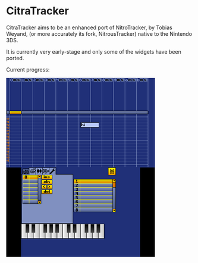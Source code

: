 # CitraTracker

CitraTracker aims to be an enhanced port of NitroTracker, by Tobias Weyand, (or more accurately its fork, NitrousTracker) native to the Nintendo 3DS.

It is currently very early-stage and only some of the widgets have been ported.

Current progress:

![](screenshot.png)